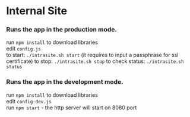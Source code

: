 # Internal Site

### Runs the app in the production mode.
run  `npm install` to download libraries<br />
edit `config.js` <br />
to start: `./intrasite.sh start` (it requires to input a passphrase for ssl certificate)
to stop:  `./intrasite.sh stop`
to check status:  `./intrasite.sh status`

### Runs the app in the development mode.
run  `npm install` to download libraries<br />
edit `config-dev.js` <br />
run  `npm start` - the http server will start on 8080 port

